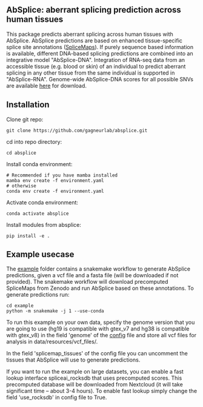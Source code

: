 AbSplice: aberrant splicing prediction across human tissues
--------------------------------
This package predicts aberrant splicing across human tissues with AbSplice. 
AbSplice predictions are based on enhanced tissue-specific splice site annotations ([SpliceMaps](https://github.com/gagneurlab/splicemap)).
If purely sequence based information is available, different DNA-based splicing predictions are combined into an integrative model "AbSplice-DNA".
Integration of RNA-seq data from an accessible tissue (e.g. blood or skin) of an individual to predict aberrant splicing in any other tissue from the same individual is supported in "AbSplice-RNA".
Genome-wide AbSplice-DNA scores for all possible SNVs are available [here](https://doi.org/10.5281/zenodo.6408331) for download.

## Installation
Clone git repo:
```
git clone https://github.com/gagneurlab/absplice.git
```

cd into repo directory:
```
cd absplice
```

Install conda environment:
```
# Recommended if you have mamba installed
mamba env create -f environment.yaml
# otherwise
conda env create -f environment.yaml
```
Activate conda environment:
```
conda activate absplice
```
Install modules from absplice:
```
pip install -e .
```

## Example usecase
The [example](https://github.com/gagneurlab/splicing-outlier-prediction/tree/master/example) folder contains a snakemake workflow to generate AbSplice predictions, given a vcf file and a fasta file (will be downloaded if not provided).
The snakemake workflow will download precomputed SpliceMaps from Zenodo and run AbSplice based on these annotations.
To generate predictions run:
```
cd example
python -m snakemake -j 1 --use-conda
```
To run this example on your own data, specify the genome version that you are going to use (hg19 is compatible with gtex_v7 and hg38 is compatible with gtex_v8) in the field 'genome' of the [config](https://github.com/gagneurlab/splicing-outlier-prediction/tree/master/example/config.yaml) file and store all vcf files for analysis in data/resources/vcf_files/.

In the field 'splicemap_tissues' of the config file you can uncomment the tissues that AbSplice will use to generate predictions.

If you want to run the example on large datasets, you can enable a fast lookup interface spliceai_rocksdb that uses precomputed scores. This precomputed database will be downloaded from Nextcloud (it will take significant time – about 3-4 hours). To enable fast lookup simply change the field 'use_rocksdb' in config file to True.
